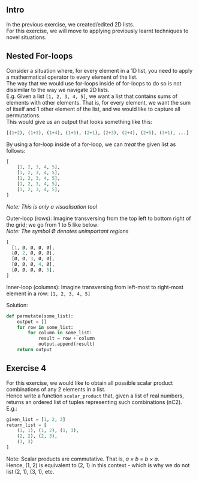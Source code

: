 ## Intro
In the previous exercise, we created/edited 2D lists.  
For this exercise, we will move to applying previously learnt techniques to novel situations.  

## Nested For-loops 
Consider a situation where, for every element in a 1D list, you need to apply a mathermatical operator to every element of the list.  
The way that we would use for-loops inside of for-loops to do so is not dissimilar to the way we navigate 2D lists.  
E.g. Given a list `[1, 2, 3, 4, 5]`, we want a list that contains sums of elements with other elements. That is,
for every element, we want the sum of itself and 1 other element of the list, and we would like to capture all permutations.  
This would give us an output that looks something like this:
```py
[(1+2), (1+3), (1+4), (1+5), (2+1), (2+3), (2+4), (2+5), (3+1), ...]
```

By using a for-loop inside of a for-loop, we can *treat* the given list as follows:
```py
[
	[1, 2, 3, 4, 5],
	[1, 2, 3, 4, 5],
	[1, 2, 3, 4, 5],
	[1, 2, 3, 4, 5],
	[1, 2, 3, 4, 5],
]
```
*Note: This is only a visualisation tool*

Outer-loop (rows): Imagine transversing from the top left to bottom right of the grid; we go from 1 to 5 like below:  
*Note: The symbol Ø denotes unimportant regions*
  ```py
[
    [1, Ø, Ø, Ø, Ø],
    [Ø, 2, Ø, Ø, Ø],
	[Ø, Ø, 3, Ø, Ø],
	[Ø, Ø, Ø, 4, Ø],
	[Ø, Ø, Ø, Ø, 5],
]
  ```
Inner-loop (columns): Imagine transversing from left-most to right-most element in a row: `[1, 2, 3, 4, 5]`  

Solution:
```py
def permutate(some_list):
	output = []
	for row in some_list:
		for column in some_list:
			result = row + column
			output.append(result)
	return output
```

## Exercise 4
For this exercise, we would like to obtain all possible scalar product combinations of any 2 elements in a list.  
Hence write a function `scalar_product` that, given a list of real numbers, returns an ordered list of tuples representing such combinations (nC2).  
E.g.:
```py
given_list = [1, 2, 3]
return_list = [
    (1, 1), (1, 2), (1, 3), 
    (2, 2), (2, 3), 
    (3, 3)
]
```
Note: Scalar products are commutative. That is, *a × b = b × a*.  
Hence, (1, 2) is equivalent to (2, 1) in this context - which is why we do not list (2, 1), (3, 1), etc.
